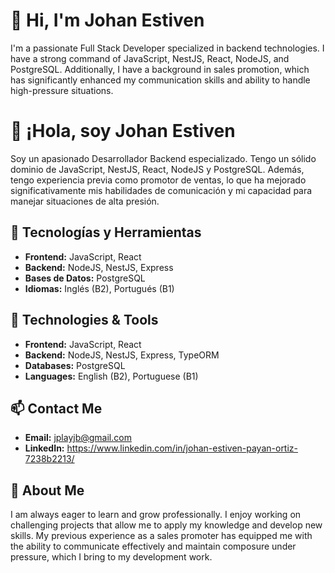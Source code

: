 # 👋 Hi, I'm Johan Estiven

I'm a passionate Full Stack Developer specialized in backend technologies. I have a strong command of JavaScript, NestJS, React, NodeJS, and PostgreSQL. Additionally, I have a background in sales promotion, which has significantly enhanced my communication skills and ability to handle high-pressure situations.

# 👋 ¡Hola, soy Johan Estiven

Soy un apasionado Desarrollador Backend especializado. Tengo un sólido dominio de JavaScript, NestJS, React, NodeJS y PostgreSQL. Además, tengo experiencia previa como promotor de ventas, lo que ha mejorado significativamente mis habilidades de comunicación y mi capacidad para manejar situaciones de alta presión.

## 🔧 Tecnologías y Herramientas
- **Frontend:** JavaScript, React
- **Backend:** NodeJS, NestJS, Express
- **Bases de Datos:** PostgreSQL
- **Idiomas:** Inglés (B2), Portugués (B1)

## 🔧 Technologies & Tools
- **Frontend:** JavaScript, React
- **Backend:** NodeJS, NestJS, Express, TypeORM
- **Databases:** PostgreSQL
- **Languages:** English (B2), Portuguese (B1)

## 📫 Contact Me
- **Email:** jplayjb@gmail.com
- **LinkedIn:** https://www.linkedin.com/in/johan-estiven-payan-ortiz-7238b2213/

## 🌟 About Me
I am always eager to learn and grow professionally. I enjoy working on challenging projects that allow me to apply my knowledge and develop new skills. My previous experience as a sales promoter has equipped me with the ability to communicate effectively and maintain composure under pressure, which I bring to my development work.
